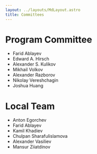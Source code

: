 ```yaml
---
layout: ../layouts/MdLayout.astro
title: Committees
---
```


# Program Committee

- Farid Ablayev
- Edward A. Hirsch
- Alexander S. Kulikov
- Mikhail Volkov
- Alexander Razborov
- Nikolay Vereshchagin
- Joshua Huang

# Local Team

- Anton Egorchev
- Farid Ablayev
- Kamil Khadiev
- Chulpan Sharafulislamova
- Alexander Vasiliev
- Mansur Ziiatdinov

